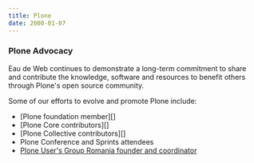 ```yaml
---
title: Plone
date: 2000-01-07
---
```



### Plone Advocacy ###


Eau de Web continues to demonstrate a long-term commitment
to share and contribute the knowledge, software and resources
to benefit others through Plone's open source community.

Some of our efforts to evolve and promote Plone include:

* [Plone foundation member][]
* [Plone Core contributors][]
* [Plone Collective contributors][]
* Plone Conference and Sprints attendees
* [Plone User's Group Romania founder and coordinator][plone_ro]

[plone]: http://plone.org
[plone_foundation_member]: http://plone.org/foundation/members
[plone_core_contributors]: https://github.com/plone
[plone_collective_contributors]: https://github.com/collective
[plone_ro]: http://plone.ro
